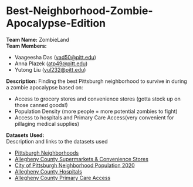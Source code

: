 # Best-Neighborhood-Zombie-Apocalypse-Edition
**Team Name:** ZombieLand   
**Team Members:** 
- Vaageesha Das (vad50@pitt.edu)  
- Anna Plazek (atp49@pitt.edu)  
- Yutong Liu (yul232@pitt.edu)  

**Description:** 
Finding the best Pittsburgh neighborhood to survive in during a zombie apocalypse based on:
- Access to grocery stores and convenience stores (gotta stock up on those canned goods!)  
- Population Density (more people = more potential zombies to fight)   
- Access to hospitals and Primary Care Access(very convenient for pillaging medical supplies) 

**Datasets Used:**  
Description and links to the datasets used
- [Pittsburgh Neighborhoods](https://data.wprdc.org/dataset/neighborhoods2)
- [Allegheny County Supermarkets & Convenience Stores](https://data.wprdc.org/dataset/allegheny-county-supermarkets-convenience-stores/resource/626357fa-c95d-465f-9a02-3121655b2b78?view_id=a6bdfc00-061c-4586-a7c2-008a0528fa9b)  
- [City of Pittsburgh Neighborhood Population 2020](https://data.wprdc.org/dataset/2020-census-redistricting-data-extracts)    
- [Allegheny County Hospitals](https://data.wprdc.org/dataset/hospitals)
- [Allegheny County Primary Care Access](https://data.wprdc.org/dataset/allegheny-county-primary-care-facilities)

